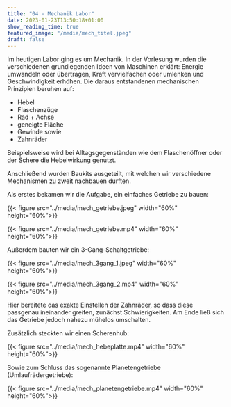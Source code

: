```yaml
---
title: "04 - Mechanik Labor"
date: 2023-01-23T13:50:18+01:00
show_reading_time: true
featured_image: "/media/mech_titel.jpeg"
draft: false
---
```


Im heutigen Labor ging es um Mechanik. In der Vorlesung wurden die verschiedenen grundlegenden Ideen von Maschinen erklärt: Energie umwandeln oder übertragen, Kraft vervielfachen oder umlenken und Geschwindigkeit erhöhen. Die daraus entstandenen mechanischen Prinzipien beruhen auf:
- Hebel
- Flaschenzüge
- Rad + Achse
- geneigte Fläche
- Gewinde sowie
- Zahnräder

Beispielsweise wird bei Alltagsgegenständen wie dem Flaschenöffner oder der Schere die Hebelwirkung genutzt.

Anschließend wurden Baukits ausgeteilt, mit welchen wir verschiedene Mechanismen zu zweit nachbauen durften.

Als erstes bekamen wir die Aufgabe, ein einfaches Getriebe zu bauen:

{{< figure src="../media/mech_getriebe.jpeg"  width="60%" height="60%">}}

{{< figure src="../media/mech_getriebe.mp4"  width="60%" height="60%">}}


Außerdem bauten wir ein 3-Gang-Schaltgetriebe:

{{< figure src="../media/mech_3gang_1.jpeg"  width="60%" height="60%">}}

{{< figure src="../media/mech_3gang_2.mp4"  width="60%" height="60%">}}

Hier bereitete das exakte Einstellen der Zahnräder, so dass diese passgenau ineinander greifen, zunächst Schwierigkeiten. Am Ende ließ sich das Getriebe jedoch nahezu mühelos umschalten.

Zusätzlich steckten wir einen Scherenhub:

{{< figure src="../media/mech_hebeplatte.mp4"  width="60%" height="60%">}}

Sowie zum Schluss das sogenannte Planetengetriebe (Umlaufrädergetriebe):

{{< figure src="../media/mech_planetengetriebe.mp4"  width="60%" height="60%">}}




